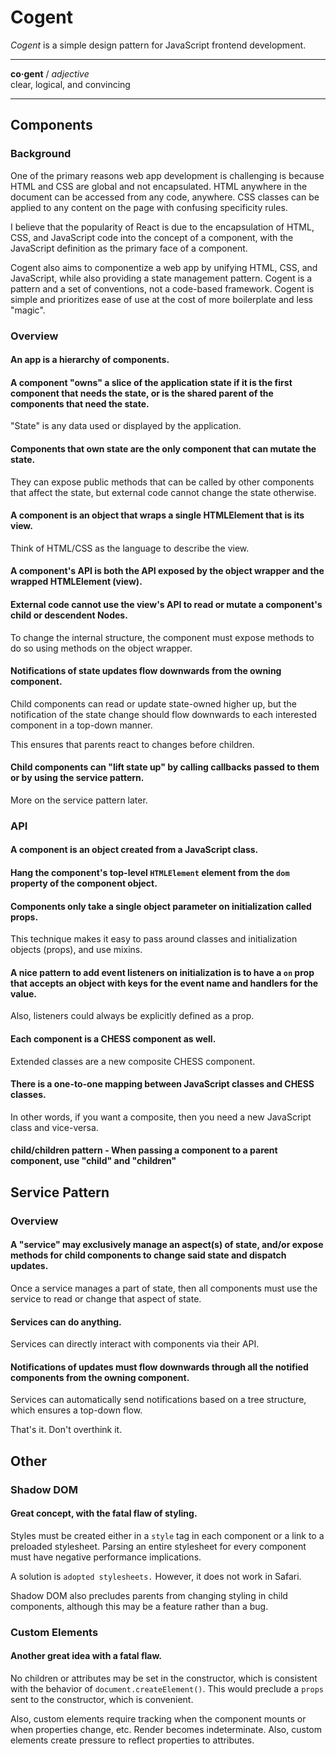 # Cogent <!-- omit in toc -->

_Cogent_ is a simple design pattern for JavaScript frontend development.

---

**co·gent** / _adjective_<br>
clear, logical, and convincing

---

## Components

### Background

One of the primary reasons web app development is challenging is because HTML and CSS are global and not encapsulated. HTML anywhere in the document can be accessed from any code, anywhere. CSS classes can be applied to any content on the page with confusing specificity rules.

I believe that the popularity of React is due to the encapsulation of HTML, CSS, and JavaScript code into the concept of a component, with the JavaScript definition as the primary face of a component.

Cogent also aims to componentize a web app by unifying HTML, CSS, and JavaScript, while also providing a state management pattern. Cogent is a pattern and a set of conventions, not a code-based framework. Cogent is simple and prioritizes ease of use at the cost of more boilerplate and less "magic".

### Overview

#### An app is a hierarchy of components.

#### A component "owns" a slice of the application state if it is the first component that needs the state, or is the shared parent of the components that need the state.

"State" is any data used or displayed by the application.

#### Components that own state are the only component that can mutate the state.

They can expose public methods that can be called by other components that affect the state, but external code cannot change the state otherwise.

#### A component is an object that wraps a single HTMLElement that is its view.

Think of HTML/CSS as the language to describe the view.

#### A component's API is both the API exposed by the object wrapper and the wrapped HTMLElement (view).

#### External code cannot use the view's API to read or mutate a component's child or descendent Nodes.

To change the internal structure, the component must expose methods to do so using methods on the object wrapper.

#### Notifications of state updates flow downwards from the owning component.

Child components can read or update state-owned higher up, but the notification of the state change should flow downwards to each interested component in a top-down manner.

This ensures that parents react to changes before children.

#### Child components can "lift state up" by calling callbacks passed to them or by using the service pattern.

More on the service pattern later.

### API

#### A component is an object created from a JavaScript class.

#### Hang the component's top-level `HTMLElement` element from the `dom` property of the component object.

#### Components only take a single object parameter on initialization called props.

This technique makes it easy to pass around classes and initialization objects (props), and use mixins.

#### A nice pattern to add event listeners on initialization is to have a `on` prop that accepts an object with keys for the event name and handlers for the value.

Also, listeners could always be explicitly defined as a prop.

#### Each component is a CHESS component as well.

Extended classes are a new composite CHESS component.

#### There is a one-to-one mapping between JavaScript classes and CHESS classes.

In other words, if you want a composite, then you need a new JavaScript class and vice-versa.

#### child/children pattern - When passing a component to a parent component, use "child" and "children"

## Service Pattern

### Overview

#### A "service" may exclusively manage an aspect(s) of state, and/or expose methods for child components to change said state and dispatch updates.

Once a service manages a part of state, then all components must use the service to read or change that aspect of state.

#### Services can do anything.

Services can directly interact with components via their API.

#### Notifications of updates must flow downwards through all the notified components from the owning component.

Services can automatically send notifications based on a tree structure, which ensures a top-down flow.

That's it. Don't overthink it.

## Other

### Shadow DOM

#### Great concept, with the fatal flaw of styling.

Styles must be created either in a `style` tag in each component or a link to a preloaded stylesheet. Parsing an entire stylesheet for every component must have negative performance implications.

A solution is `adopted stylesheets.` However, it does not work in Safari.

Shadow DOM also precludes parents from changing styling in child components, although this may be a feature rather than a bug.

### Custom Elements

#### Another great idea with a fatal flaw.

No children or attributes may be set in the constructor, which is consistent with the behavior of `document.createElement()`. This would preclude a `props` sent to the constructor, which is convenient.

Also, custom elements require tracking when the component mounts or when properties change, etc. Render becomes indeterminate. Also, custom elements create pressure to reflect properties to attributes.
